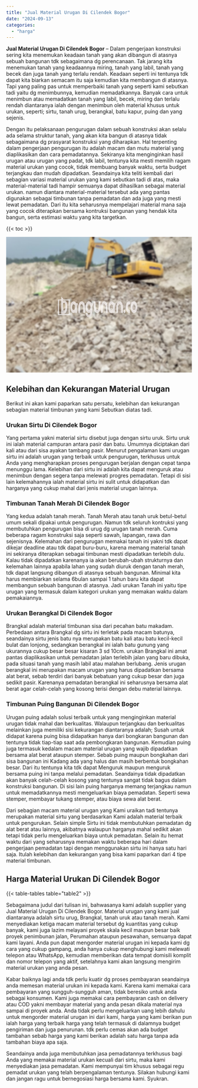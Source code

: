 ```yaml
---
title: "Jual Material Urugan Di Cilendek Bogor"
date: "2024-09-13"
categories: 
  - "harga"
---
```


**Jual Material Urugan Di Cilendek Bogor** – Dalam pengerjaan konstruksi sering kita menemukan keadaan tanah yang akan dibangun di atasnya sebuah bangunan tdk sebagaimana dg perencanaan. Tak jarang kita menemukan tanah yang keadaannya miring, tanah yang labil, tanah yang becek dan juga tanah yang terlalu rendah. Keadaan seperti ini tentunya tdk dapat kita biarkan semacam itu saja kemudian kita membangun di atasnya. Tapi yang paling pas untuk memperbaiki tanah yang seperti kami sebutkan tadi yaitu dg menimbunnya, kemudian memadatkannya. Banyak cara untuk menimbun atau memadatkan tanah yang labil, becek, miring dan terlalu rendah diantaranya ialah dengan menimbun oleh material khusus untuk urukan, seperti; sirtu, tanah urug, berangkal, batu kapur, puing dan yang sejenis.

Dengan itu pelaksanaan pengurugan dalam sebuah konstruksi akan selalu ada selama struktur tanah, yang akan kita bangun di atasnya tidak sebagaimana dg prasyarat konstruksi yang diharapkan. Hal terpenting dalam pengerjaan pengurugan itu adalah macam dan mutu material yang diaplikasikan dan cara pemadatannya. Sekiranya kita menginginkan hasil urugan atau urugan yang padat, tdk labil, tentunya kita mesti memilih ragam material urukan yang cocok, tidak membuang banyak waktu, serta budget terjangkau dan mudah dipadatkan. Seandainya kita teliti kembali dari sebagian variasi material urukan yang kami sebutkan tadi di atas, maka material-material tadi hampir semuanya dapat dihasilkan sebagai material urukan. namun diantara material-material tersebut ada yang pantas digunakan sebagai timbunan tanpa pemadatan dan ada juga yang mesti lewat pemadatan. Dari itu kita seharusnya mempelajari material mana saja yang cocok diterapkan bersama kontruksi bangunan yang hendak kita bangun, serta estimasi waktu yang kita targetkan.

{{< toc >}}

![Jual Material Urugan Di Cilendek Bogor](/images/jual-urugan-39.png)

## Kelebihan dan Kekurangan Material Urugan

Berikut ini akan kami paparkan satu persatu, kelebihan dan kekurangan sebagian material timbunan yang kami Sebutkan diatas tadi.

### Urukan Sirtu Di Cilendek Bogor

Yang pertama yakni material sirtu disebut juga dengan sirtu uruk. Sirtu uruk ini ialah material campuran antara pasir dan batu. Umumnya diciptakan dari kali atau dari sisa ayakan tambang pasir. Menurut pengalaman kami urugan sirtu ini adalah urugan yang terbaik untuk pengurugan, terkhusus untuk Anda yang mengharapkan proses pengurugan berjalan dengan cepat tanpa menunggu lama. Kelebihan dari sirtu ini adalah kita dapat menguruk atau menimbun dengan segera tanpa melewati progres pemadatan. Tetapi di sisi lain kelemahannya ialah material sirtu ini sulit untuk didapatkan dan harganya yang cukup mahal dari jenis material urugan lainnya.

### Timbunan Tanah Merah Di Cilendek Bogor

Yang kedua adalah tanah merah. Tanah Merah atau tanah uruk betul-betul umum sekali dipakai untuk pengurugan. Namun tdk seluruh kontruksi yang membutuhkan pengurugan bisa di urug dg urugan tanah merah. Cuma beberapa ragam konstruksi saja seperti sawah, lapangan, rawa dan sejenisnya. Kelemahan dari pengurugan memakai tanah ini yakni tdk dapat dikejar deadline atau tdk dapat buru-buru, karena memang material tanah ini sekiranya diterapkan sebagai timbunan mesti dipadatkan terlebih dulu. Kalau tidak dipadatkan karenanya ia akan berubah-ubah strukturnya dan kelemahan lainnya apabila lahan yang sudah diuruk dengan tanah merah, tdk dapat langsung dibangun di atasnya sebuah bangunan. Minimal kita harus membiarkan selama 6bulan sampai 1 tahun baru kita dapat membangun sebuah bangunan di atasnya. Jadi urukan Tanah ini yaitu tipe urugan yang termasuk dalam kategori urukan yang memakan waktu dalam pemakaiannya.

### Urukan Berangkal Di Cilendek Bogor

Brangkal adalah material timbunan sisa dari pecahan batu makadam. Perbedaan antara Brangkal dg sirtu ini terletak pada macam batunya, seandainya sirtu jenis batu nya merupakan batu kali atau batu kecil-kecil bulat dan lonjong, sedangkan berangkal ini ialah batu gunung yang ukurannya cukup besar besar kisaran 3 sd 10cm. urukan Brangkal ini amat pantas diaplikasikan untuk pemadatan jalan terlebih jalan yang baru dibuka, pada situasi tanah yang masih labil atau malahan berlubang. Jenis urugan berangkal ini merupakan macam urugan yang harus dipadatkan bersama alat berat, sebab terdiri dari banyak bebatuan yang cukup besar dan juga sedikit pasir. Karenanya pemadatan berangkal ini seharusnya bersama alat berat agar celah-celah yang kosong terisi dengan debu material lainnya.

### Timbunan Puing Bangunan Di Cilendek Bogor

Urugan puing adalah solusi terbaik untuk yang menginginkan material urugan tidak mahal dan berkualitas. Walaupun terjangkau dan berkualitas melainkan juga memiliki sisi kekurangan diantaranya adalah; Susah untuk didapat karena puing bisa didapatkan hanya dari bongkaran bangunan dan tentunya tidak tiap-tiap saat ada pembongkaran bangunan. Kemudian puing juga termasuk kedalam macam material urugan yang wajib dipadatkan bersama alat berat ataupun stemper. Sebab puing maupun bongkahan dari sisa bangunan ini Kadang ada yang halus dan masih berbentuk bongkahan besar. Dari itu tentunya kita tdk dapat Menguruk maupun menguruk bersama puing ini tanpa melalui pemadatan. Seandainya tidak dipadatkan akan banyak celah-celah kosong yang tentunya sangat tidak bagus dalam konstruksi bangunan. Di sisi lain puing harganya memang terjangkau namun untuk memadatkannya mesti mengeluarkan biaya pemadatan. Seperti sewa stemper, membayar tukang stemper, atau biaya sewa alat berat.

Dari sebagian macam material urugan yang Kami uraikan tadi tentunya merupakan material sirtu yang berdasarkan Kami adalah material terbaik untuk pengurukan. Selain simple Sirtu ini tidak membutuhkan pemadatan dg alat berat atau lainnya, akibatnya walaupun harganya mahal sedikit akan tetapi tidak perlu mengeluarkan biaya untuk pemadatan. Selain itu hemat waktu dari yang seharusnya memakan waktu beberapa hari dalam pengerjaan pemadatan tapi dengan menggunakan sirtu ini hanya satu hari saja. Itulah kelebihan dan kekurangan yang bisa kami paparkan dari 4 tipe material timbunan.

## Harga Material Urukan Di Cilendek Bogor

{{< table-tables table="table2" >}}

Sebagaimana judul dari tulisan ini, bahwasanya kami adalah supplier yang Jual Material Urugan Di Cilendek Bogor. Material urugan yang kami jual diantaranya adalah sirtu urug, Brangkal, tanah uruk atau tanah merah. Kami menyediakan ketiga macam material tersebut dg kuantitas yang cukup banyak, kami juga lazim melayani proyek skala kecil maupun besar baik proyek penimbunan jalan, Perumahan ataupun pesawahan, semuanya dapat kami layani. Anda pun dapat mengorder material urugan ini kepada kami dg cara yang cukup gampang, anda hanya cukup menghubungi kami melewati telepon atau WhatsApp, kemudian memberikan data tempat domisili komplit dan nomor telepon yang aktif, setelahnya kami akan langsung mengirim material urukan yang anda pesan.

Kabar baiknya lagi anda tdk perlu kuatir dg proses pembayaran seandainya anda memesan material urukan ini kepada kami. Karena kami memakai cara pembayaran yang sungguh-sungguh aman, tidak beresiko untuk anda sebagai konsumen. Kami juga memakai cara pembayaran cash on delivery atau COD yakni membayar material yang anda pesan dikala material nya sampai di proyek anda. Anda tidak perlu mengeluarkan uang lebih dahulu untuk mengorder material urugan ini dari kami, harga yang kami berikan pun ialah harga yang terbaik harga yang telah termasuk di dalamnya budget pengiriman dan juga penurunan. tdk perlu cemas akan ada budget tambahan sebab harga yang kami berikan adalah satu harga tanpa ada tambahan biaya apa saja.

Seandainya anda juga membutuhkan jasa pemadatannya terkhusus bagi Anda yang memakai material urukan kecuali dari sirtu, maka kami menyediakan jasa pemadatan. Kami mempunyai tim khusus sebagai regu pemadat urukan yang telah berpengalaman tentunya. Silakan hubungi kami dan jangan ragu untuk bernegosiasi harga bersama kami. Syukran.
